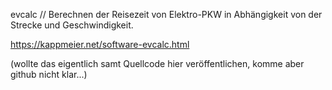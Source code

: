 evcalc // Berechnen der Reisezeit von Elektro-PKW in Abhängigkeit von der Strecke und Geschwindigkeit.

https://kappmeier.net/software-evcalc.html

(wollte das eigentlich samt Quellcode hier veröffentlichen, komme aber github nicht klar...)
